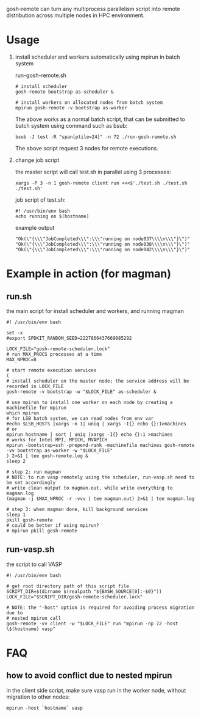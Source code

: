 gosh-remote can turn any multiprocess parallelism script into remote
distribution across multiple nodes in HPC environment.


# Usage

1.  install scheduler and workers automatically using mpirun in batch system
    
    run-gosh-remote.sh
    
        # install scheduler
        gosh-remote bootstrap as-scheduler &
        
        # install workers on allocated nodes from batch system
        mpirun gosh-remote -v bootstrap as-worker
    
    The above works as a normal batch script, that can be submitted to batch
    system using command such as bsub:
    
        bsub -J test -R "span[ptile=24]" -n 72 ./run-gosh-remote.sh
    
    The above script request 3 nodes for remote executions.

2.  change job script
    
    the master script will call test.sh in parallel using 3 processes:
    
        xargs -P 3 -n 1 gosh-remote client run <<<$'./test.sh ./test.sh ./test.sh'
    
    job script of test.sh:
    
        #! /usr/bin/env bash
        echo running on $(hostname)
    
    example output
    
        "Ok(\"{\\\"JobCompleted\\\":\\\"running on node037\\\\n\\\"}\")"
        "Ok(\"{\\\"JobCompleted\\\":\\\"running on node038\\\\n\\\"}\")"
        "Ok(\"{\\\"JobCompleted\\\":\\\"running on node042\\\\n\\\"}\")"


# Example in action (for magman)


## run.sh

the main script for install scheduler and workers, and running magman

    #! /usr/bin/env bash
    
    set -x
    #export SPDKIT_RANDOM_SEED=2227866437669085292
    
    LOCK_FILE="gosh-remote-scheduler.lock"
    # run MAX_PROCS processes at a time
    MAX_NPROC=8
    
    # start remote execution services
    (
    # install scheduler on the master node; the service address will be recorded in LOCK_FILE
    gosh-remote -v bootstrap -w "$LOCK_FILE" as-scheduler &
    
    # use mpirun to install one worker on each node by creating a machinefile for mpirun
    which mpirun
    # for LSB batch system, we can read nodes from env var
    #echo $LSB_HOSTS |xargs -n 1| uniq | xargs -I{} echo {}:1>machines
    # or
    mpirun hostname | sort | uniq |xargs -I{} echo {}:1 >machines
    # works for Intel MPI, MPICH, MVAPICH
    mpirun -bootstrap=ssh -prepend-rank -machinefile machines gosh-remote -vv bootstrap as-worker -w "$LOCK_FILE"
    ) 2>&1 | tee gosh-remote.log &
    sleep 2
    
    # step 2: run magman
    # NOTE: to run vasp remotely using the scheduler, run-vasp.sh need to be set accordingly
    # write clean output to magman.out, while write everything to magman.log
    (magman -j $MAX_NPROC -r -vvv | tee magman.out) 2>&1 | tee magman.log
    
    # step 3: when magman done, kill background services
    sleep 1
    pkill gosh-remote
    # could be better if using mpirun?
    # mpirun pkill gosh-remote


## run-vasp.sh

the script to call VASP

    #! /usr/bin/env bash
    
    # get root directory path of this script file
    SCRIPT_DIR=$(dirname $(realpath "${BASH_SOURCE[0]:-$0}"))
    LOCK_FILE="$SCRIPT_DIR/gosh-remote-scheduler.lock"
    
    # NOTE: the "-host" option is required for avoiding process migration due to
    # nested mpirun call
    gosh-remote -vv client -w "$LOCK_FILE" run "mpirun -np 72 -host \$(hostname) vasp"


# FAQ


## how to avoid conflict due to nested mpirun

in the client side script, make sure vasp run in the worker node, without
migration to other nodes:

    mpirun -host `hostname` vasp

